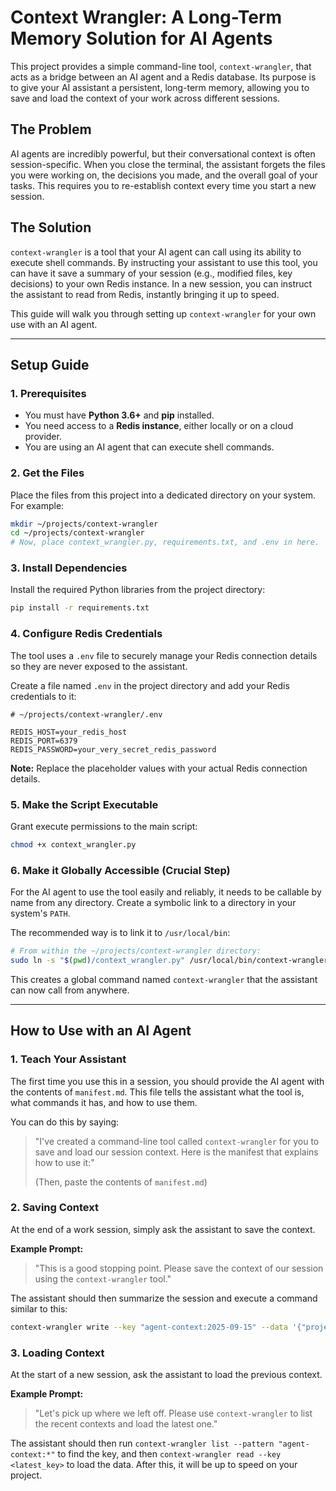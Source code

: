 # Context Wrangler: A Long-Term Memory Solution for AI Agents

This project provides a simple command-line tool, `context-wrangler`, that acts as a bridge between an AI agent and a Redis database. Its purpose is to give your AI assistant a persistent, long-term memory, allowing you to save and load the context of your work across different sessions.

## The Problem

AI agents are incredibly powerful, but their conversational context is often session-specific. When you close the terminal, the assistant forgets the files you were working on, the decisions you made, and the overall goal of your tasks. This requires you to re-establish context every time you start a new session.

## The Solution

`context-wrangler` is a tool that your AI agent can call using its ability to execute shell commands. By instructing your assistant to use this tool, you can have it save a summary of your session (e.g., modified files, key decisions) to your own Redis instance. In a new session, you can instruct the assistant to read from Redis, instantly bringing it up to speed.

This guide will walk you through setting up `context-wrangler` for your own use with an AI agent.

---

## Setup Guide

### 1. Prerequisites

-   You must have **Python 3.6+** and **pip** installed.
-   You need access to a **Redis instance**, either locally or on a cloud provider.
-   You are using an AI agent that can execute shell commands.

### 2. Get the Files

Place the files from this project into a dedicated directory on your system. For example:
```bash
mkdir ~/projects/context-wrangler
cd ~/projects/context-wrangler
# Now, place context_wrangler.py, requirements.txt, and .env in here.
```

### 3. Install Dependencies

Install the required Python libraries from the project directory:
```bash
pip install -r requirements.txt
```

### 4. Configure Redis Credentials

The tool uses a `.env` file to securely manage your Redis connection details so they are never exposed to the assistant.

Create a file named `.env` in the project directory and add your Redis credentials to it:
```dotenv
# ~/projects/context-wrangler/.env

REDIS_HOST=your_redis_host
REDIS_PORT=6379
REDIS_PASSWORD=your_very_secret_redis_password
```
**Note:** Replace the placeholder values with your actual Redis connection details.

### 5. Make the Script Executable

Grant execute permissions to the main script:
```bash
chmod +x context_wrangler.py
```

### 6. Make it Globally Accessible (Crucial Step)

For the AI agent to use the tool easily and reliably, it needs to be callable by name from any directory. Create a symbolic link to a directory in your system's `PATH`.

The recommended way is to link it to `/usr/local/bin`:
```bash
# From within the ~/projects/context-wrangler directory:
sudo ln -s "$(pwd)/context_wrangler.py" /usr/local/bin/context-wrangler
```
This creates a global command named `context-wrangler` that the assistant can now call from anywhere.

---

## How to Use with an AI Agent

### 1. Teach Your Assistant

The first time you use this in a session, you should provide the AI agent with the contents of `manifest.md`. This file tells the assistant what the tool is, what commands it has, and how to use them.

You can do this by saying:
> "I've created a command-line tool called `context-wrangler` for you to save and load our session context. Here is the manifest that explains how to use it:"
>
> (Then, paste the contents of `manifest.md`)

### 2. Saving Context

At the end of a work session, simply ask the assistant to save the context.

**Example Prompt:**
> "This is a good stopping point. Please save the context of our session using the `context-wrangler` tool."

The assistant should then summarize the session and execute a command similar to this:
```bash
context-wrangler write --key "agent-context:2025-09-15" --data '{"project":...}'
```

### 3. Loading Context

At the start of a new session, ask the assistant to load the previous context.

**Example Prompt:**
> "Let's pick up where we left off. Please use `context-wrangler` to list the recent contexts and load the latest one."

The assistant should then run `context-wrangler list --pattern "agent-context:*"` to find the key, and then `context-wrangler read --key <latest_key>` to load the data. After this, it will be up to speed on your project.